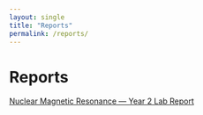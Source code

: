 ```yaml
---
layout: single
title: "Reports"
permalink: /reports/
---
```


# Reports

[Nuclear Magnetic Resonance — Year 2 Lab Report](/assets/reports/NUCLEAR_MAGNETIC_RESONANCE.pdf)
